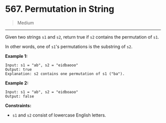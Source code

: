 # 567. Permutation in String

> Medium

------

Given two strings `s1` and `s2`, return true if `s2` contains the permutation of `s1`.

In other words, one of `s1`'s permutations is the substring of `s2`.

**Example 1:**

```
Input: s1 = "ab", s2 = "eidbaooo"
Output: true
Explanation: s2 contains one permutation of s1 ("ba").
```

**Example 2:**

```
Input: s1 = "ab", s2 = "eidboaoo"
Output: false
```

**Constraints:**

- `s1` and `s2` consist of lowercase English letters.
